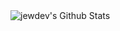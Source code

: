 <img align="left" alt="jewdev's Github Stats" src="https://github-readme-stats.vercel.app/api?username=failure&show_icons=true&hide_border=true&count_private=true&theme=radical" />
